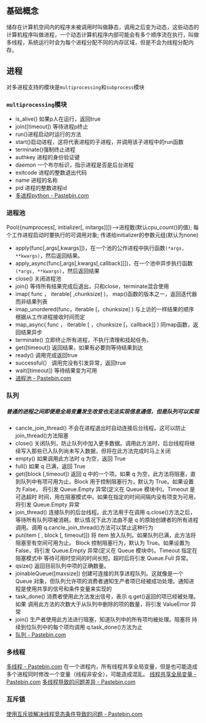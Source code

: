 ## 基础概念
储存在计算机空间内的程序未被调用时叫做静态，调用之后变为动态，这些动态的计算机程序叫做进程，一个动态计算机程序内部可能会有多个顺序流在执行，叫做多线程，系统运行时会为每个进程分配不同的内存区域，但是不会为线程分配内存。

## 进程
对多进程支持的模块是`multiprocessing`和`subprocess`模块

### `multiprocessing`模块
- is_alive() 如果p人在运行，返回true
- join([timeout]) 等待进程p终止
- run()进程启动时运行的方法
- start()启动进程，这将代表进程的子进程，并调用该子进程中的run函数
- terminate()强制终止进程
- authkey 进程的身份验证键
- daemon 一个布尔标识，指示进程是否是后台进程
- exitcode 进程的整数退出代码
- name 进程的名称
- pid 进程的整数进程id
- [多进程python - Pastebin.com](https://pastebin.com/b4eENfQR)

### 进程池
<p>Pool({numprocess[, initializer[, initargs]]])-->进程数(默认cpu_count()的值); 每个工作进程启动时要执行的可调用对象; 传递给initializer的参数元组(默认为none)</p>

- apply(func[,args[,kwargs]])，在一个池的公作进程中执行函数`(*args, **kwargs)`，然后返回结果。
- apply_async(func[,args[,kwargs[,callback]]])，在一个池中异步执行函数`(*args, **kwargs)`，然后返回结果
- close() 关闭进程池
- join() 等待所有结果完成后退出，只和close，terminate混合使用
- imap( func ， iterable[ ,chunksize] )， map()函数的版本之一，返回迭代器而非结果列表
- imap_unordered(func，iterable [，chunksize] ) 与上访的一样结果的顺序根据从工作进程接收时间而定
- map_async( func ， iterable [ ，chunksize [，callback]] ) 同map函数，返回结果异步
- terminate() 立即终止所有进程，不执行清理和挂起任务。
- get([timeout]) 返回结果，如果有必要则等待结果到达
- ready() 调用完成返回true
- successful(） 调用完没有引发异常，返回true
- wait([timeout]) 等待结果变为可用
- [进程池 - Pastebin.com](https://pastebin.com/35g9i7C4)

### 队列
##### 普通的进程之间即便是全局变量发生改变也无法实现信息通信，但是队列可以实现

- cancle_join_thread() 不会在进程退出时自动连接后台线程。这可以防止 join_thread()方法阻塞
- close() 关闭队列，防止队列中加入更多数据。调用此方法时，后台线程将继
续写入那些已入队列尚未写入数据，但将在此方法完成时马上关闭
- empty() 如果调用此方法时 q 为空，返回 True
- full() 如果 q 已满，返回 True 
- get([block [,timeout]) 返回 q 中的一个项。如果 q 为空，此方法将阻塞，直到队列中有项可用为止。Block 用于控制阻塞行为，默认为 True。如果设置为 False，
将引发 Queue.Empty 异常(定义在 Queue 模块中)。Timeout 是可选超时
时间，用在阻塞模式中。如果在指定的时间间隔内没有项变为可用，
将引发 Queue.Empty 异常
- join_thread() 连接队列的后台线程。此方法用于在调用 q.close()方法之后，等待所有队列项被消耗。默认情况下此方法由不是 q 的原始创建者的所有进程
调用。调用 q.cancle_join_thread()方法可以禁止这种行为
- put(item [ , block [, timeout]]) 将 item 放入队列。如果队列已满，此方法将阻塞至有空间可用为止。
Block 控制阻塞行为，默认为 True。如果设置为 False，将引发
Queue.Empty 异常(定义在 Queue 模块中)。Timeout 指定在阻塞模式中
等待可用时空间的时间长短。超时后将引发 Queue.Full 异常。
- qsize() 返回目前队列中项的正确数量。
- joinableQueue([maxsize]) 创建可连接的共享进程队列。这就像是一个 Queue 对象，但队列允许项的消费者通知生产者项已经被成功处理。通知进程是使用共享的信号和条件变量来实现的
- task_done() 消费者使用此方法发出信号，表示 q.get()返回的项已经被处理。如果
调用此方法的次数大于从队列中删除的项的数量，将引发 ValueError 异常
- join() 生产者使用此方法进行阻塞，知道队列中的所有项均被处理。阻塞将
持续到位队列中的每个项均调用 q.task_done()方法为止
- [队列 - Pastebin.com](https://pastebin.com/Knf0pHq2)

### 多线程

[多线程 - Pastebin.com](https://pastebin.com/YUcnpf1x)
在一个进程内，所有线程共享全局变量，但是也可能造成多个进程同时修改一个变量（线程非安全），可能造成混乱。
[线程共享全局变量 - Pastebin.com](https://pastebin.com/bizUKkGE)
[多线程导致的问题差异 - Pastebin.com](https://pastebin.com/YuvqQxHc)

### 互斥锁
[使用互斥锁解决线程竞态条件导致的问题 - Pastebin.com](https://pastebin.com/ikmrBTnV)


<!--stackedit_data:
eyJoaXN0b3J5IjpbLTEwMzk0MTAzODYsMTk1MzMyOTQ2LDEzMT
I0MjQ1LDY3OTE4OTMxNiwtMTI2MDUzNDcyNSwtMjgxNjYzMjQ0
LC0xOTE0NjY4NDU5LDEwMzIwMTg0MjIsLTIwODc1NDEwNzksLT
IwNTU1Njk2NCw3NDQ1MjExOTEsMTg2MzcwMjYyMl19
-->